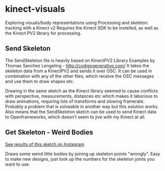 # kinect-visuals
Exploring visuals/body representations using Processing and skeleton tracking with a Kinect v2
Requires the Kinect SDK to be instelled, as well as the Kinect PV2 library for processing. 


## Send Skeleton 

The SendSkeleton file is heavily based on KinectPV2 Library Examples by Thomas Sanchez Lengeling - http://codigogenerativo.com/
It takes the skeleton data from a KinectPV2 and sends it over OSC.
It can be used in combination with any of the other files, which receive the OSC messages and use them to draw shapes etc.

Drawing in the same sketch as the Kinect library seemed to cause conflicts with perspective, measurements, distances etc which makes it laborious to draw animations, requiring lots of transforms and slowing framerate. Probably a problem that is solveable in another way but this solution works. Also means that the SendSkeleton sketch can be used to send Kinect data to Openframeworks, which doesn't seem to jive with my Kinect at all.


## Get Skeleton - Weird Bodies

[See results of this sketch on Instagram](https://www.instagram.com/p/BeWJS-Cg9xX/)

Draws some weird little bodies by joining up skeleton points "wrongly".
Easy to make new designs, just look up the numbers for the skeleton joints you want to use.

 
